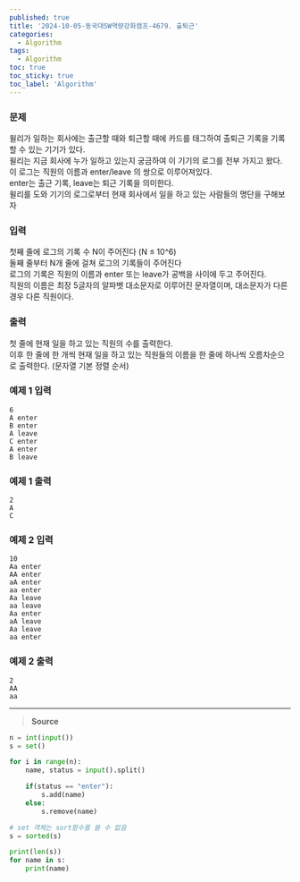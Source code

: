 ```yaml
---
published: true
title: '2024-10-05-동국대SW역량강화캠프-4679. 출퇴근'
categories:
  - Algorithm
tags:
  - Algorithm
toc: true
toc_sticky: true
toc_label: 'Algorithm'
---
```


### **문제**

윌리가 일하는 회사에는 출근할 때와 퇴근할 때에 카드를 태그하여 출퇴근 기록을 기록할 수 있는 기기가 있다.  
윌리는 지금 회사에 누가 일하고 있는지 궁금하여 이 기기의 로그를 전부 가지고 왔다.  
이 로그는 직원의 이름과 enter/leave 의 쌍으로 이루어져있다.  
enter는 출근 기록, leave는 퇴근 기록을 의미한다.  
윌리를 도와 기기의 로그로부터 현재 회사에서 일을 하고 있는 사람들의 명단을 구해보자

### **입력**

첫째 줄에 로그의 기록 수 N이 주어진다 (N ≤ 10^6)  
둘째 줄부터 N개 줄에 걸쳐 로그의 기록들이 주어진다  
로그의 기록은 직원의 이름과 enter 또는 leave가 공백을 사이에 두고 주어진다.  
직원의 이름은 최장 5글자의 알파벳 대소문자로 이루어진 문자열이며, 대소문자가 다른 경우 다른 직원이다.

### **출력**

첫 줄에 현재 일을 하고 있는 직원의 수를 출력한다.  
이후 한 줄에 한 개씩 현재 일을 하고 있는 직원들의 이름을 한 줄에 하나씩 오름차순으로 출력한다. (문자열 기본 정렬 순서)

### **예제 1 입력**

```
6
A enter
B enter
A leave
C enter
A enter
B leave
```

### **예제 1 출력**

```
2
A
C
```

### **예제 2 입력**

```
10
Aa enter
AA enter
aA enter
aa enter
Aa leave
aa leave
Aa enter
aA leave
Aa leave
aa enter
```

### **예제 2 출력**

```
2
AA
aa
```

---

> **Source**

```python
n = int(input())
s = set()

for i in range(n):
	name, status = input().split()

	if(status == "enter"):
		s.add(name)
	else:
		s.remove(name)

# set 객체는 sort함수를 쓸 수 없음
s = sorted(s)

print(len(s))
for name in s:
	print(name)
```
